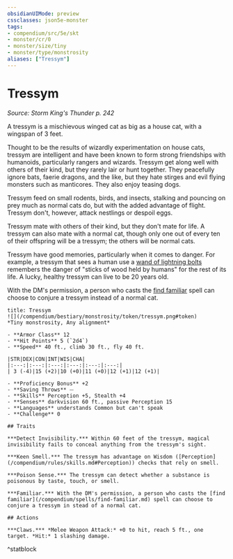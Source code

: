 ```yaml
---
obsidianUIMode: preview
cssclasses: json5e-monster
tags:
- compendium/src/5e/skt
- monster/cr/0
- monster/size/tiny
- monster/type/monstrosity
aliases: ["Tressym"]
---
```

# Tressym
*Source: Storm King's Thunder p. 242*  

A tressym is a mischievous winged cat as big as a house cat, with a wingspan of 3 feet.

Thought to be the results of wizardly experimentation on house cats, tressym are intelligent and have been known to form strong friendships with humanoids, particularly rangers and wizards. Tressym get along well with others of their kind, but they rarely lair or hunt together. They peacefully ignore bats, faerie dragons, and the like, but they hate stirges and evil flying monsters such as manticores. They also enjoy teasing dogs.

Tressym feed on small rodents, birds, and insects, stalking and pouncing on prey much as normal cats do, but with the added advantage of flight. Tressym don't, however, attack nestlings or despoil eggs.

Tressym mate with others of their kind, but they don't mate for life. A tressym can also mate with a normal cat, though only one out of every ten of their offspring will be a tressym; the others will be normal cats.

Tressym have good memories, particularly when it comes to danger. For example, a tressym that sees a human use a [wand of lightning bolts](/compendium/items/wand-of-lightning-bolts.md) remembers the danger of "sticks of wood held by humans" for the rest of its life. A lucky, healthy tressym can live to be 20 years old.

With the DM's permission, a person who casts the [find familiar](/compendium/spells/find-familiar.md) spell can choose to conjure a tressym instead of a normal cat.

```ad-statblock
title: Tressym
![](/compendium/bestiary/monstrosity/token/tressym.png#token)
*Tiny monstrosity, Any alignment*

- **Armor Class** 12 
- **Hit Points** 5 (`2d4`)
- **Speed** 40 ft., climb 30 ft., fly 40 ft.

|STR|DEX|CON|INT|WIS|CHA|
|:---:|:---:|:---:|:---:|:---:|:---:|
| 3 (-4)|15 (+2)|10 (+0)|11 (+0)|12 (+1)|12 (+1)|

- **Proficiency Bonus** +2
- **Saving Throws** ⏤
- **Skills** Perception +5, Stealth +4
- **Senses** darkvision 60 ft., passive Perception 15
- **Languages** understands Common but can't speak
- **Challenge** 0

## Traits

***Detect Invisibility.*** Within 60 feet of the tressym, magical invisibility fails to conceal anything from the tressym's sight.

***Keen Smell.*** The tressym has advantage on Wisdom ([Perception](/compendium/rules/skills.md#Perception)) checks that rely on smell.

***Poison Sense.*** The tressym can detect whether a substance is poisonous by taste, touch, or smell.

***Familiar.*** With the DM's permission, a person who casts the [find familiar](/compendium/spells/find-familiar.md) spell can choose to conjure a tressym in stead of a normal cat.

## Actions

***Claws.*** *Melee Weapon Attack:* +0 to hit, reach 5 ft., one target. *Hit:* 1 slashing damage.
```
^statblock